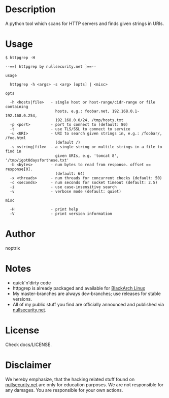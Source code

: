 # Description

A python tool which scans for HTTP servers and finds given strings in URIs.

# Usage

```
$ httpgrep -H

--==[ httpgrep by nullsecurity.net ]==--

usage

  httpgrep -h <args> -s <arg> [opts] | <misc>

opts

  -h <hosts|file>   - single host or host-range/cidr-range or file containing
                      hosts, e.g.: foobar.net, 192.168.0.1-192.168.0.254,
                      192.168.0.0/24, /tmp/hosts.txt
  -p <port>         - port to connect to (default: 80)
  -t                - use TLS/SSL to connect to service
  -u <URI>          - URI to search given strings in, e.g.: /foobar/, /foo.html
                      (default /)
  -s <string|file>  - a single string or multile strings in a file to find in
                      given URIs, e.g. 'tomcat 8', '/tmp/igot0daysforthese.txt'
  -b <bytes>        - num bytes to read from response. offset == response[0].
                      (default: 64)
  -x <threads>      - num threads for concurrent checks (default: 50)
  -c <seconds>      - num seconds for socket timeout (default: 2.5)
  -i                - use case-insensitive search
  -v                - verbose mode (default: quiet)

misc

  -H                - print help
  -V                - print version information
```

# Author

noptrix

# Notes

- quick'n'dirty code
- httpgrep is already packaged and available for [BlackArch Linux](https://www.blackarch.org/)
- My master-branches are always dev-branches; use releases for stable versions.
- All of my public stuff you find are officially announced and published via [nullsecurity.net](https://www.nullsecurity.net).

# License

Check docs/LICENSE.

# Disclaimer

We hereby emphasize, that the hacking related stuff found on
[nullsecurity.net](http://nullsecurity.net) are only for education purposes.
We are not responsible for any damages. You are responsible for your own
actions.
